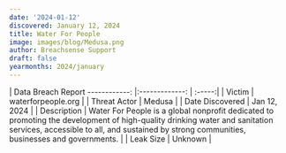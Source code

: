 ```yaml
---
date: '2024-01-12'
discovered: January 12, 2024
title: Water For People
image: images/blog/Medusa.png
author: Breachsense Support
draft: false
yearmonths: 2024/january
---
```



| Data Breach Report
------------:     |:-------------:    | :-----:|
| Victim      | waterforpeople.org      | 
| Threat Actor      | Medusa      | 
| Date Discovered      | Jan 12, 2024      | 
| Description      | Water For People is a global nonprofit dedicated to promoting the development of high-quality drinking water and sanitation services, accessible to all, and sustained by strong communities, businesses and governments.      | 
| Leak Size      | Unknown      | 

